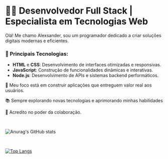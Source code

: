 # 👨‍💻 Desenvolvedor Full Stack | Especialista em Tecnologias Web  
Olá! Me chamo Alexsander, sou um programador dedicado a criar soluções digitais modernas e eficientes.  
### 🚀 Principais Tecnologias:  
- **HTML** e **CSS**: Desenvolvimento de interfaces otimizadas e responsivas.  
- **JavaScript**: Construção de funcionalidades dinâmicas e interativas.  
- **Node.js**: Desenvolvimento de APIs e sistemas backend performáticos.  

🎯 Meu foco está em construir aplicações que entreguem valor real aos usuários.

📚 Sempre explorando novas tecnologias e aprimorando minhas habilidades

🤝 Acredito no poder da colaboração.



 &nbsp;





![Anurag's GitHub stats](https://github-readme-stats.vercel.app/api?username=Alek7dev&show_icons=true&theme=transparent)

 &nbsp;

[![Top Langs](https://github-readme-stats.vercel.app/api/top-langs/?username=Alek7dev)](https://github.com/anuraghazra/github-readme-stats)
<!--
**Alek7dev/Alek7dev** is a ✨ _special_ ✨ repository because its `README.md` (this file) appears on your GitHub profile.

Here are some ideas to get you started:

- 🔭 I’m currently working on ...
- 🌱 I’m currently learning ...
- 👯 I’m looking to collaborate on ...
- 🤔 I’m looking for help with ...
- 💬 Ask me about ...
- 📫 How to reach me: ...
- 😄 Pronouns: ...
- ⚡ Fun fact: ...
-->
